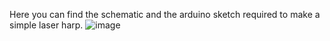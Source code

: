 Here you can find the schematic and the arduino sketch required to make a simple laser harp.
![image](https://github.com/user-attachments/assets/94ec717f-6159-4005-9c72-91f407d72c13)
